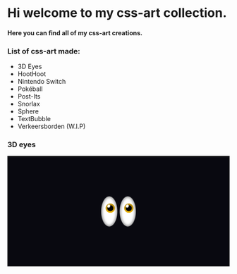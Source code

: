 # Hi welcome to my css-art collection.
#### Here you can find all of my css-art creations.


### List of css-art made:
* 3D Eyes
* HootHoot
* Nintendo Switch
* Pokéball
* Post-Its
* Snorlax
* Sphere
* TextBubble
* Verkeersborden (W.I.P)

### 3D eyes
<img src="/img/eyes--css-art.png" alt="two yellow eyes in the dark made with css">